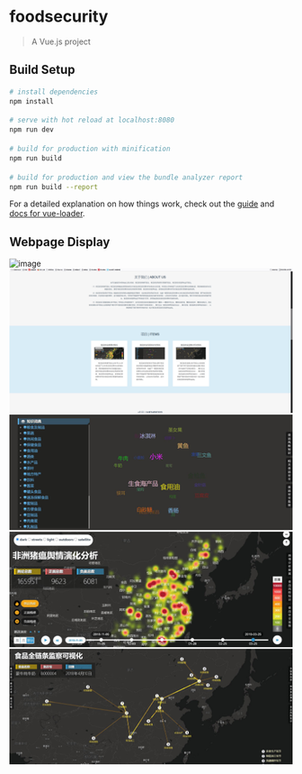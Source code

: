 # foodsecurity

> A Vue.js project

## Build Setup

``` bash
# install dependencies
npm install

# serve with hot reload at localhost:8080
npm run dev

# build for production with minification
npm run build

# build for production and view the bundle analyzer report
npm run build --report
```

For a detailed explanation on how things work, check out the [guide](http://vuejs-templates.github.io/webpack/) and [docs for vue-loader](http://vuejs.github.io/vue-loader).

## Webpage Display
![image](https://github.com/Sherlock-7FF15/foodsecurity/blob/main/pic/3.png)
![image](https://github.com/Sherlock-7FF15/foodsecurity/blob/main/pic/2.png)
![image](https://github.com/Sherlock-7FF15/foodsecurity/blob/main/pic/kn.jpg)
![image](https://github.com/Sherlock-7FF15/foodsecurity/blob/main/pic/public.jpg)
![image](https://github.com/Sherlock-7FF15/foodsecurity/blob/main/pic/sample.jpg)
